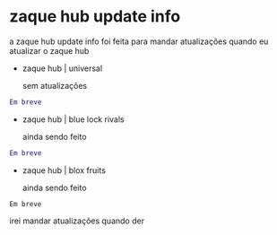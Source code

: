 # zaque hub update info

a zaque hub update info foi feita para mandar atualizações quando eu atualizar o zaque hub 

* zaque hub | universal

  sem atualizações
  
``` Lua
Em breve
```

* zaque hub | blue lock rivals

  ainda sendo feito
``` Lua
Em breve
```
* zaque hub | blox fruits
  
  ainda sendo feito
``` 
Em breve
```
irei mandar atualizações quando der

